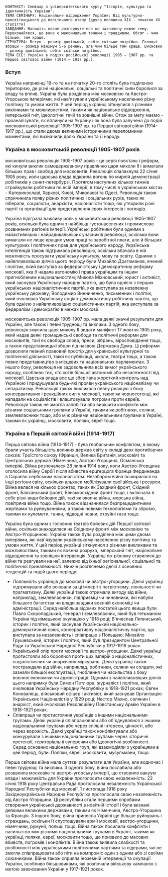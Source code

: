 ```
КОНТЕКСТ: Семінар з університетського курсу "Історія, культура та ідентичність України".
ТЕМА СЕМІНАРУ: Національне відродження України: Від культурно-просвітницького до політичного етапу (друга половина ХІХ - початок ХХ століття)
ЗАВДАННЯ: Напишіть повне розгорнуте есе на зазначену нижче тему. Переконайтеся, що воно є максимально точним і правдивим. Обсяг - чим більше, тим краще.
СТРУКТУРА: Вступ - розмір довільний, себто скільки потрібно. Головні абзаци - розмір мінімум 5-6 речень, але чим більше тим краще. Висновки - розмір довільний, себто скільки потрібно.
ТЕМА ЕСЕ: Україна в подіях російської революції 1905 – 1907 рр. та Першої світової війни (1914 – 1917 рр.).
```

### Вступ

Україна наприкінці 19-го та на початку 20-го століть була поділеною територією, де різні національні, соціальні та політичні сили боролися за владу та вплив. Україна була розділена між московією та Австро-Угорською імперіями, які нав'язували українському населенню різну політику та умови життя. У цей період українці зіткнулися з різними викликами та можливостями, такими як національне відродження, імперський гніт, ідеологічні течії та зовнішні війни. Отож за мету маємо - проаналізувати, як вплинули на Україну і як вона була залучена до подій московитської революції 1905-1907 рр. та Першої світової війни (1914-1917 рр.), що стали двома великими історичними переломними моментами, які визначили долю України та її народу.

### Україна в московитській революції 1905-1907 років

московитська революція 1905-1907 років - це серія повстань і реформ, які кинули виклик самодержавному правлінню царя миколи II і вимагали більших прав і свобод для московитів. Революція спалахнула 22 січня 1905 року, коли царська влада відкрила вогонь по мирній демонстрації робітників у санкт-петербурзі. Протягом наступних кількох тижнів страйкували робітники по всій імперії, в тому числі в українських містах - Катеринославі, Харкові, Києві, Миколаєві та Одесі. Революція також спричинила появу різних політичних і соціальних рухів, таких як ліберали, соціалісти, анархісти, націоналісти тощо, які утворили різні партії та організації для представлення своїх інтересів і поглядів.

Україна відіграла важливу роль у московитській революції 1905-1907 років, оскільки була одним з найбільш густонаселених і промислово розвинених регіонів імперії. Українські робітники були одними з найактивніших і найрадикальніших учасників революції, оскільки вони вимагали не лише кращих умов праці та заробітної плати, але й більших культурних і політичних прав для українського народу. Українська інтелігенція також підтримала революцію, оскільки вбачала в ній можливість просувати українську культуру, мову та освіту. Одними з найвпливовіших діячів цього періоду були Михайло Драгоманов, вчений і політик, який виступав за федералістську і демократичну реформу московії, яка б надала автономію і права українцям та іншим пригнобленим національностям; Микола Міхновський, юрист і активіст, який заснував Українську народну партію, що була однією з перших українських націоналістичних партій, яка виступала за незалежну українську державу; Володимир Винниченко, письменник і політик, який очолював Українську соціал-демократичну робітничу партію, що була однією з найвпливовіших соціалістичних партій, яка виступала за федералізм і демократію в межах московії.

московитська революція 1905-1907 рр. мала деякі значні результати для України, але також і певні труднощі та виклики. З одного боку, революція змусила царя миколу II видати маніфест 17 жовтня 1905 року, який надав деякі громадянські свободи та політичні реформи для московитів, такі як свобода слова, преси, зібрань, віросповідання тощо, а також представницькі збори під назвою Державна Дума. Ці реформи дозволили певний правовий простір для української культурної та політичної діяльності, такої як публікації, школи, театри тощо, а також певне представництво в місцевих та національних парламентах. З іншого боку, революція не задовольнила всіх вимог українського народу, особливо тих, хто хотів більшої автономії або незалежності від московії. Царська влада все ще зберігала жорсткий контроль над Україною і придушувала будь-які прояви українського націоналізму чи сепаратизму. Революція також викликала певну реакцію з боку консервативних і реакційних сил у московії, таких як чорносотенці, які нападали на соціалістів і влаштовували погроми проти євреїв. Революція також не змогла запобігти або вирішити конфлікти між різними соціальними групами в Україні, такими як робітники, селяни, землевласники тощо, або між різними національними групами в Україні, такими як українці, московити, поляки, євреї тощо.

### Україна в Першій світовій війні (1914-1917)

Перша світова війна (1914-1917) - була глобальним конфліктом, в якому брали участь більшість великих держав світу у складі двох протиборчих союзів: Троїстого союзу (Франція, Велика Британія, московія) та Центральних держав (Німеччина, Австро-Угорщина, Османська імперія). Війна розпочалася 28 липня 1914 року, коли Австро-Угорщина оголосила війну Сербії після вбивства ерцгерцога Франца Фердинанда в Сараєво сербським націоналістом. Незабаром війна поширилася на інші регіони світу, оскільки альянси мобілізували свої війська і ресурси. Війна велася на кількох фронтах, таких як Західний фронт, Східний фронт, Балканський фронт, Близькосхідний фронт тощо, і включала в себе різні види бойових дій, такі як окопна війна, морська війна, повітряна війна тощо. Війна також відзначилася безпрецедентними жертвами та руйнуваннями, а також новими технологіями та зброєю, такими як кулемети, танки, підводні човни, отруйні гази тощо.

Україна була одним з головних театрів бойових дій Першої світової війни, оскільки знаходилася на Східному фронті між московією та Австро-Угорщиною. Україна також була розділена між цими двома імперіями, які нав'язували українському населенню різну політику та умови життя. У цей період українці зіткнулися з різними викликами та можливостями, такими як воєнна розруха, імперський гніт, національне відродження та зовнішня інтервенція. Українці по-різному ставилися до війни та реагували на неї, залежно від їхньої регіональної, соціальної та політичної приналежності. Нижче розглянемо деякі з основних тенденцій та подій цього періоду:

- Лояльність українців до московії чи австро-угорщини. Деякі українці підтримували або воювали за ці імперії з патріотизму, лояльності чи прагматизму. Деякі українці також отримали вигоду від війни, наприклад, землевласники, підприємці чи чиновники, які набули більшого багатства чи влади завдяки воєнній економіці чи адміністрації. Серед найбільш відомих постатей цього явища були Павло Скоропадський, генерал і землевласник, який був гетьманом України під німецькою окупацією у 1918 році; В'ячеслав Липинський, історик і політик, який заснував Український національно-демократичний союз, консервативну націоналістичну партію, що виступала за незалежність і співпрацю з Польщею; Михайло Грушевський, історик і політик, який був президентом Центральної Ради та Української Народної Республіки у 1917-1918 роках.
- Український опір проти московії та австро-угорщини. Деякі українці протистояли або боролися проти цих імперій з націоналістичних, соціалістичних чи анархічних міркувань. Деякі українці також постраждали від війни, наприклад, робітники, селяни чи солдати, які зазнали більшої експлуатації, гноблення чи насильства з боку воєнної економіки чи адміністрації. Одними з найвпливовіших діячів цього напрямку були Симон Петлюра, журналіст і політик, який очолював Українську Народну Республіку в 1918-1921 роках; Євген Коновалець, військовий офіцер і активіст, який заснував Організацію Українських Націоналістів у 1929 році; Нестор Махно, селянин і анархіст, який очолював Революційну Повстанську Армію України в 1918-1921 роках.
- Співпраця чи протистояння українців з іншими національними групами. Деякі українці співпрацювали або об'єднувалися з іншими національними групами або через спільні інтереси, цінності, або через ворожість. Деякі українці також конфліктували або конкурували з іншими національними групами через історичні претензії, територіальні суперечки або ідеологічні розбіжності. Серед основних національних груп, які взаємодіяли з українцями в цей період, були: Поляки, євреї, московити, мусульмани, тощо.

Перша світова війна мала суттєві результати для України, але водночас і певні труднощі та виклики. З одного боку, війна послабила або розвалила московію та австро-угорську імперії, що створило вакуум влади і можливість для України проголосити свою незалежність. 22 січня 1918 року Центральна Рада проголосила незалежність Української Народної Республіки від московії. 1 листопада 1918 року Західноукраїнська Народна Республіка проголосила свою незалежність від Австро-Угорщини. Ці республіки стали першими спробами створення української державності в новітній історії і були визнані деякими великими державами, такими як Німеччина, Австро-Угорщина та Франція. З іншого боку, війна принесла Україні ще більше руйнувань і страждань, оскільки її спустошували армії московії, австро-угорщини, німеччини, румунії, польщі тощо. Війна також посилила конфлікти і насильство між різними національними групами в Україні, такими як українці, поляки, євреї, московити тощо, що призвело до масових вбивств, погромів і конфліктів. Війна також виявила слабкості та розбіжності між українськими політичними партіями та лідерами, які не змогли співпрацювати або піти на компроміс один з одним або зі своїми союзниками. Війна також сприяла іноземній інтервенції та окупації України, особливо більшовиками, які розпочали військову кампанію з метою завоювання України у 1917-1921 роках.
